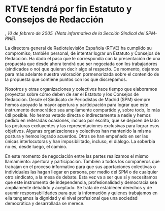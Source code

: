 # RTVE tendrá por fin Estatuto y Consejos de Redacción

*, 10 de febrero de 2005. (Nota informativa de la Sección Sindical del SPM-RNE).*

La directora general de Radiotelevisión Española (RTVE) ha cumplido su compromiso, también personal, de intentar lograr un Estatuto y Consejos de Redacción. Ha dado el paso que le correspondía con la presentación de una propuesta que desde ahora tendrá que ser negociada con los trabajadores (sindicados o no) que quieran decir algo al respecto. De momento, dejamos para más adelante nuestra valoración pormenorizada sobre el contenido de la propuesta que contiene puntos con los que discrepamos.

Nosotros y otras organizaciones y colectivos hace tiempo que elaboramos proyectos sobre cómo deben de ser el Estatuto y los Consejos de Redacción. Desde el Sindicato de Periodistas de Madrid (SPM) siempre hemos apoyado la mayor apertura y participación para lograr que este instrumento democrático sea ampliamente compartido y, sobre todo, lo más útil posible. No hemos vetado directa o indirectamente a nadie y hemos pedido en reiteradas ocasiones, incluso por escrito, que se dejasen de lado las posturas excluyentes y las representaciones exclusivas para lograr esos objetivos. Algunas organizaciones y colectivos han mantenido la misma postura y hemos logrado acuerdos. Otras se han empeñado en ser las únicas interlocutoras y han imposibilitado, incluso, el diálogo. La soberbia no es, desde luego, el camino.

En este momento de negociación entre las partes realizamos el mismo llamamiento: apertura y participación. También a todos los compañeros que trabajan en el proceso informativo para que sus aportaciones colectivas o individuales las hagan llegar en persona, por medio del SPM o de cualquier otro sindicato, a la mesa de debate. Esta vez va a ser que sí y necesitamos que este instrumento de independencia, profesionalidad y democracia sea ampliamente debatido y aceptado. Se trata de establecer derechos y de asumir responsabilidades para que la información y quienes trabajamos en ella tengamos la dignidad y el nivel profesional que una sociedad democrática y desarrollada se merece.
